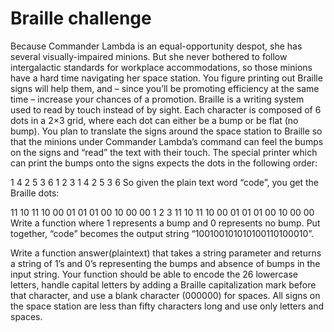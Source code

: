 # Braille challenge

Because Commander Lambda is an equal-opportunity despot, she has several visually-impaired minions. But she never bothered to follow intergalactic standards for workplace accommodations, so those minions have a hard time navigating her space station. You figure printing out Braille signs will help them, and – since you’ll be promoting efficiency at the same time – increase your chances of a promotion. Braille is a writing system used to read by touch instead of by sight. Each character is composed of 6 dots in a 2×3 grid, where each dot can either be a bump or be flat (no bump). You plan to translate the signs around the space station to Braille so that the minions under Commander Lambda’s command can feel the bumps on the signs and “read” the text with their touch. The special printer which can print the bumps onto the signs expects the dots in the following order:

1 4
2 5
3 6
1
2
3
1 4
2 5
3 6
So given the plain text word “code”, you get the Braille dots:

11 10 11 10
00 01 01 01
00 10 00 00
1
2
3
11 10 11 10
00 01 01 01
00 10 00 00
Write a function where 1 represents a bump and 0 represents no bump. Put together, “code” becomes the output string “100100101010100110100010”.


 
Write a function answer(plaintext) that takes a string parameter and returns a string of 1’s and 0’s representing the bumps and absence of bumps in the input string. Your function should be able to encode the 26 lowercase letters, handle capital letters by adding a Braille capitalization mark before that character, and use a blank character (000000) for spaces. All signs on the space station are less than fifty characters long and use only letters and spaces.

